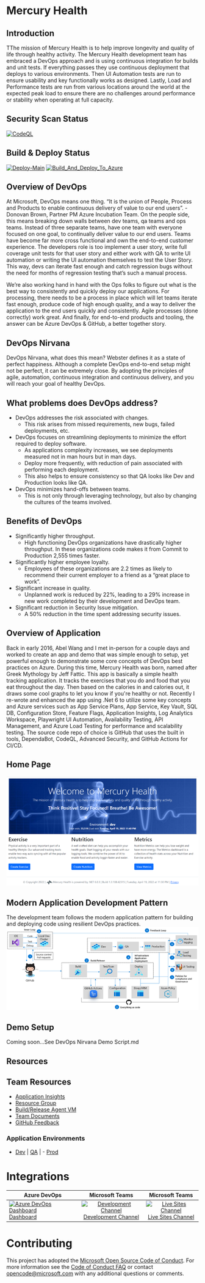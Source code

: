 # Mercury Health

## Introduction
TThe mission of Mercury Health is to help improve longevity and quality of life through healthy activity. The Mercury Health development team has embraced a DevOps approach and is using continuous integration for builds and unit tests. If everything passes they use continuous deployment that deploys to various environments.  Then UI Automation tests are run to ensure usability and key functionally works as designed.  Lastly, Load and Performance tests are run from various locations around the world at the expected peak load to ensure there are no challenges around performance or stability when operating at full capacity.

## Security Scan Status
[![CodeQL](https://github.com/RPagels/MercuryHealth/actions/workflows/codeql-analysis.yml/badge.svg?branch=master)](https://github.com/RPagels/MercuryHealth/actions/workflows/codeql-analysis.yml)

## Build & Deploy Status
[![Deploy-Main](https://github.com/RPagels/MercuryHealth/actions/workflows/deploy-main.yml/badge.svg?branch=master)](https://github.com/RPagels/MercuryHealth/actions/workflows/deploy-main.yml) 
[![Build_And_Deploy_To_Azure](https://github.com/RPagels/MercuryHealth/actions/workflows/Build_And_Deploy_To_Azure.yml/badge.svg?branch=master)](https://github.com/RPagels/MercuryHealth/actions/workflows/Build_And_Deploy_To_Azure.yml)

## Overview of DevOps
At Microsoft, DevOps means one thing. “It is the union of People, Process and Products to enable continuous delivery of value to our end users”. -Donovan Brown, Partner PM Azure Incubation Team. On the people side, this means breaking down walls between dev teams, qa teams and ops teams. Instead of three separate teams, have one team with everyone focused on one goal, to continually deliver value to our end users. Teams have become far more cross functional and own the end-to-end customer experience. The developers role is too implement a user story, write full coverage unit tests for that user story and either work with QA to write UI automation or writing the UI automation themselves to test the User Story. This way, devs can iterate fast enough and catch regression bugs without the need for months of regression testing that’s such a manual process.

We’re also working hand in hand with the Ops folks to figure out what is the best way to consistently and quickly deploy our applications. For processing, there needs to be a process in place which will let teams iterate fast enough, produce code of high enough quality, and a way to deliver the application to the end users quickly and consistently. Agile processes (done correctly) work great. And finally, for end-to-end products and tooling, the answer can be Azure DevOps & GitHub, a better together story.

## DevOps Nirvana
DevOps Nirvana, what does this mean? Webster defines it as a state of perfect happiness. Although a complete DevOps end-to-end setup might not be perfect, it can be extremely close.  By adopting the principles of agile, automation, continuous integration and continuous delivery, and you will reach your goal of healthy DevOps. 

## What problems does DevOps address?
- DevOps addresses the risk associated with changes.
  - This risk arises from missed requirements, new bugs, failed deployments, etc.
- DevOps focuses on streamlining deployments to minimize the effort required to deploy software.
  - As applications complexity increases, we see deployments measured not in man hours but in man days.
  - Deploy more frequently, with reduction of pain associated with performing each deployment.
  - This also helps to ensure consistency so that QA looks like Dev and Production looks like QA.
- DevOps minimizes hand-offs between teams.
  - This is not only through leveraging technology, but also by changing the cultures of the teams involved.

## Benefits of DevOps
- Significantly higher throughput.
  - High functioning DevOps organizations have drastically higher throughput.  In these organizations code makes it from Commit to Production 2,555 times faster. 
- Significantly higher employee loyalty.
  - Employees of these organizations are 2.2 times as likely to recommend their current employer to a friend as a “great place to work”.
- Significant increase in quality.
  - Unplanned work is reduced by 22%, leading to a 29% increase in new work completed by their development and DevOps team.
- Significant reduction in Security Issue mitigation.
  - A 50% reduction in the time spent addressing security issues.

## Overview of Application
Back in early 2016, Abel Wang and I met in-person for a couple days and worked to create an app and demo that was simple enough to setup, yet powerful enough to demonstrate some core concepts of DevOps best practices on Azure.  During this time, Mercury Health was born, named after Greek Mythology by Jeff Fattic.  This app is basically a simple health tracking application. It tracks the exercises that you do and food that you eat throughout the day. Then based on the calories in and calories out, it draws some cool graphs to let you know if you're healthy or not. Recently I re-wrote and enhanced the app using .Net 6 to utilize some key concepts and Azure services such as App Service Plans, App Service, Key Vault, SQL DB, Configuration Store, Feature Flags, Application Insights, Log Analytics Workspace, Playwright UI Automation, Availability Testing, API Management, and Azure Load Testing for performance and scalability testing. The source code repo of choice is GitHub that uses the built in tools, DependaBot, CodeQL, Advanced Security, and GitHub Actions for CI/CD.

## Home Page
![Alt text](MercuryHealthHomePage.png)

## Modern Application Development Pattern
The development team follows the modern application pattern for building and deploying code using resilient DevOps practices.
![Alt text](ModernAppDevPattern.png)

## Demo Setup
Coming soon...See DevOps Nirvana Demo Script.md

## Resources
## Team Resources
- [Application Insights](https://ms.portal.azure.com/#resource/subscriptions/bea2d0e6-421f-479b-a093-27856d73ed90/resourceGroups/DevOpsDemo/providers/microsoft.insights/components/MercuryHealthDemo/overview)
- [Resource Group](https://ms.portal.azure.com/#resource/subscriptions/bea2d0e6-421f-479b-a093-27856d73ed90/resourceGroups/DevOpsDemo/overview)
- [Build/Release Agent VM](https://ms.portal.azure.com/#resource/subscriptions/bea2d0e6-421f-479b-a093-27856d73ed90/resourceGroups/DevOpsDemo/providers/Microsoft.Compute/virtualMachines/DaBuDemoVM01/overview)
- [Team Documents](https://microsoft.sharepoint.com/teams/DabuVSTS/Shared%20Documents/Forms/AllItems.aspx?RootFolder=/teams/DabuVSTS/Shared%20Documents/Hello%20World%20VSTS%20Feed&FolderCTID=0x012000AA04A55B7E6A0F42982B2AAA3E77516F)
- [GitHub Feedback](https://github.com/github/feedback)

### Application Environments
- [Dev](https://app-fq3ruuhxgjony.azurewebsites.net/) | [QA](https://app-4av6wwkty4xb6.azurewebsites.net/) | - [Prod](TBD)

# Integrations 

| Azure DevOps | Microsoft Teams| Microsoft Teams|
| ------------- |:-------------:|:-------------:|
| [![Azure DevOps Dashboard](https://github.com/DemoOrgGHECDaveBurnisonMS/PartsUnlimitedGitHub/blob/main/PartsUnlimited-aspnet45/src/PartsUnlimitedWebsite/Images/azure_devops_dashboard_icon.png)<br/>Dashboard](https://dev.azure.com/daveburnisonms/PartsUnlimitedGitHub/_dashboards/dashboard/87f6046f-c8c2-489a-92e3-ddd6b6c77b4a) | [![Development Channel](https://github.com/DemoOrgGHECDaveBurnisonMS/PartsUnlimitedGitHub/blob/main/PartsUnlimited-aspnet45/src/PartsUnlimitedWebsite/Images/microsoft_teams_icon.png)<br/>Development Channel](https://teams.microsoft.com/l/channel/19%3acd0a49906ee845b59a897487856d64cb%40thread.skype/Development?groupId=971733b3-de09-48f1-857d-001b1e77f2ae&tenantId=72f988bf-86f1-41af-91ab-2d7cd011db47)  | [![Live Sites Channel](https://github.com/DemoOrgGHECDaveBurnisonMS/PartsUnlimitedGitHub/blob/main/PartsUnlimited-aspnet45/src/PartsUnlimitedWebsite/Images/microsoft_teams_icon.png)<br/>Live Sites Channel](https://teams.microsoft.com/l/channel/19%3a1f82b444f78745d7b0424cce642d7677%40thread.skype/Live%2520Sites?groupId=971733b3-de09-48f1-857d-001b1e77f2ae&tenantId=72f988bf-86f1-41af-91ab-2d7cd011db47) |

# Contributing
This project has adopted the [Microsoft Open Source Code of Conduct](https://opensource.microsoft.com/codeofconduct/). For more information see the [Code of Conduct FAQ](https://opensource.microsoft.com/codeofconduct/faq/) or contact [opencode@microsoft.com](mailto:opencode@microsoft.com) with any additional questions or comments.
